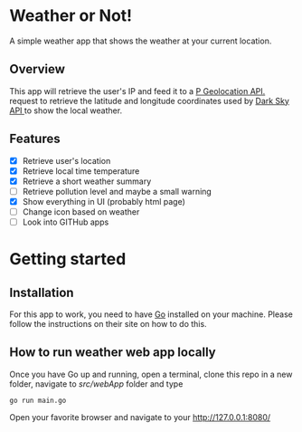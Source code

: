 # Weather or Not!
A simple weather app that shows the weather at your current location.

## Overview
This app will retrieve the user's IP and feed it to a [P Geolocation API.](https://ipgeolocation.io/) request to retrieve the latitude and longitude coordinates used by [Dark Sky API ](https://darksky.net/dev)  to show the local weather.

## Features

 - [x] Retrieve user's location
 - [x] Retrieve local time temperature 
 - [x] Retrieve a short weather summary
 - [ ] Retrieve pollution level and maybe a small warning
 - [x] Show everything in UI (probably html page)
 - [ ] Change icon based on weather
 - [ ] Look into GITHub apps

# Getting started

## Installation  
For this app to work, you need to have [Go](https://golang.org) installed on your machine. Please follow the instructions on their site on how to do this.

## How to run weather web app locally
Once you have Go up and running, open a terminal, clone this repo in a new folder, navigate to  *src/webApp* folder and type 

    go run main.go
Open your favorite browser and navigate to your http://127.0.0.1:8080/

 
